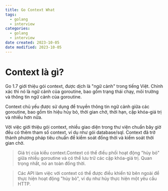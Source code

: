 ```yaml
---
title: Go Context What
tags:
  - golang
  - interview
categories:
  - golang
  - interview
date created: 2023-10-05
date modified: 2023-10-05
---
```


# Context là gì?

Go 1.7 giới thiệu gói context, được dịch là "ngữ cảnh" trong tiếng Việt. Chính xác thì nó là ngữ cảnh của goroutine, bao gồm trạng thái chạy, môi trường và thông tin ngữ cảnh của goroutine.

Context chủ yếu được sử dụng để truyền thông tin ngữ cảnh giữa các goroutine, bao gồm tín hiệu hủy bỏ, thời gian chờ, thời hạn, cặp khóa-giá trị và nhiều hơn nữa.

Với việc giới thiệu gói context, nhiều giao diện trong thư viện chuẩn bây giờ đều có thêm tham số context, ví dụ như gói database/sql. Context đã trở thành phương pháp tiêu chuẩn để kiểm soát đồng thời và kiểm soát thời gian chờ.

> Giá trị của kiểu context.Context có thể điều phối hoạt động "hủy bỏ" giữa nhiều goroutine và có thể lưu trữ các cặp khóa-giá trị. Quan trọng nhất, nó an toàn đồng thời.

> Các API làm việc với context có thể được điều khiển từ bên ngoài để thực hiện hoạt động "hủy bỏ", ví dụ như hủy thực hiện một yêu cầu HTTP.
